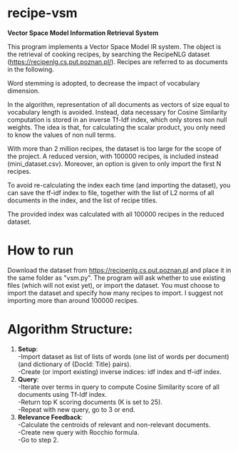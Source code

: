 # recipe-vsm
**Vector Space Model Information Retrieval System**

This program implements a Vector Space Model IR system. The object is the retrieval of cooking recipes, 
by searching the RecipeNLG dataset (https://recipenlg.cs.put.poznan.pl/). 
Recipes are referred to as documents in the following.

Word stemming is adopted, to decrease the impact of vocabulary dimension.

In the algorithm, representation of all documents as vectors of size equal to vocabulary length is avoided.
Instead, data necessary for Cosine Similarity computation is stored in an inverse Tf-Idf index, which only 
stores non null weights. The idea is that, for calculating the scalar product, you only need to know the 
values of non null terms. 

With more than 2 million recipes, the dataset is too large for the scope of the project. A reduced version,
with 100000 recipes, is included instead (mini_dataset.csv).
Moreover, an option is given to only import the first N recipes. 

To avoid re-calculating the index each time (and importing the dataset), you can save the tf-idf index to file, 
together with the list of L2 norms of all documents in the index, and the list of recipe titles.

The provided index was calculated with all 100000 recipes in the reduced dataset.

# How to run
Download the dataset from https://recipenlg.cs.put.poznan.pl and place it in the same folder as "vsm.py".
The program will ask whether to use existing files (which will not exist yet), or import the dataset. You must choose to import the dataset and specify how many recipes to import. I suggest not importing more than around 100000 recipes.

# Algorithm Structure:
1. **Setup**:\
    -Import dataset as list of lists of words (one list of words per document) (and dictionary of {DocId: Title} pairs).\
    -Create (or import existing) inverse indices: idf index and tf-idf index.
2. **Query**:\
    -Iterate over terms in query to compute Cosine Similarity score of all documents using Tf-Idf index.\
    -Return top K scoring documents (K is set to 25).\
    -Repeat with new query, go to 3 or end.
3. **Relevance Feedback**:\
    -Calculate the centroids of relevant and non-relevant documents.\
    -Create new query with Rocchio formula.\
    -Go to step 2.
